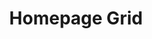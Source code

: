 ---
title: "Homepage Grid"
post_layout: "grid" # layout value (full, grid or list)
sidebar: "false" # sidebar value (left, right or false)
---